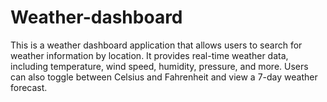 # Weather-dashboard
This is a weather dashboard application that allows users to search for weather information by location. It provides real-time weather data, including temperature, wind speed, humidity, pressure, and more. Users can also toggle between Celsius and Fahrenheit and view a 7-day weather forecast.
